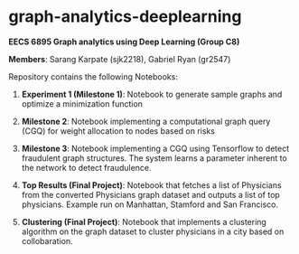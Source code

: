 # graph-analytics-deeplearning
**EECS 6895 Graph analytics using Deep Learning (Group C8)**

**Members**: Sarang Karpate (sjk2218), Gabriel Ryan (gr2547)

Repository contains the following Notebooks:

1) **Experiment 1 (Milestone 1)**: Notebook to generate sample graphs and optimize a minimization function

2) **Milestone 2**: Notebook implementing a computational graph query (CGQ) for weight allocation to nodes based on risks

3) **Milestone 3**: Notebook implementing a CGQ using Tensorflow to detect fraudulent graph structures. The system learns a parameter inherent to the network to detect fraudulence.

4) **Top Results (Final Project)**: Notebook that fetches a list of Physicians from the converted Physicians graph dataset and outputs a list of top physicians. Example run on Manhattan, Stamford and San Francisco.

5) **Clustering (Final Project)**: Notebook that implements a clustering algorithm on the graph dataset to cluster physicians in a city based on collobaration.
